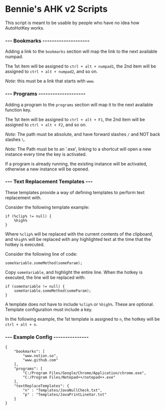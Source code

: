 
# Bennie's AHK v2 Scripts

This script is meant to be usable by people who have no idea how AutoHotKey works. 

### --- Bookmarks --------------------

Adding a link to the `bookmarks` section will map the link to the next available numpad. 

The 1st item will be assigned to `ctrl + alt + numpad1`, the 2nd item will be assigned to `ctrl + alt + numpad2`, and so on.

_Note:_ this must be a link that starts with `www`.

### --- Programs -------------------- 

Adding a program to the `programs` section will map it to the next available function key.


The 1st item will be assigned to `ctrl + alt + F1`, the 2nd item will be assigned to `ctrl + alt + F2`, and so on.

_Note:_ The path must be absolute, and have forward slashes `/` and NOT back slashes `\`.

_Note:_ The Path must be to an '.exe', linking to a shortcut will open a new instance every time the key is activated.

If a program is already running, the existing instance will be activated, otherwise a new instance will be opened.

### --- Text Replacement Templates ---

These templates provide a way of defining templates to perform text replacement with. 

Consider the following template example:

	if (%clip% != null) {
		%high%
	}
	
Where `%clip%` will be replaced with the current contents of the clipboard, and `%high%` will be replaced with any highlighted text at the time that the hotkey is executed. 

Consider the following line of code:

	someVariable.someMethod(someParam);
		
Copy `someVariable`, and highlight the entire line.
When the hotkey is executed, the line will be replaced with:

	if (someVariable != null) {
		someVariable.someMethod(someParam);
	}
	
A template does not have to include `%clip%` or `%high%`. These are optional. Template configuration must include a key. 

In the following example, the 1st template is assigned to `n`, the hotkey will be `ctrl + alt + n`. 


### --- Example Config ---------------

    {
        "bookmarks": [
            "www.notion.so",
            "www.github.com"
        ],
        "programs": [
            "C:/Program Files/Google/Chrome/Application/chrome.exe",
            "C:/Program Files/Notepad++/notepad++.exe"
        ],
        "textReplaceTemplates": {
            "n" : "Templates/JavaNullCheck.txt",
            "p" : "Templates/JavaPrintLineVar.txt"
        }
    }

